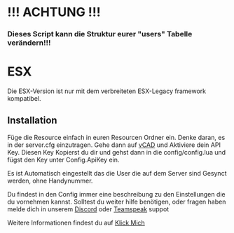 # !!! ACHTUNG !!! 

### Dieses Script kann die Struktur eurer "users" Tabelle verändern!!!

# ESX

Die ESX-Version ist nur mit dem verbreiteten ESX-Legacy framework kompatibel.


## Installation

Füge die Resource einfach in euren Resourcen Ordner ein.
Denke daran, es in der server.cfg einzutragen.
Gehe dann auf [vCAD](https://vcad.li/ucp/api.php) und Aktiviere dein API Key.
Diesen Key Kopierst du dir und gehst dann in die config/config.lua und fügst den Key unter Config.ApiKey ein.

Es ist Automatisch eingestellt das die User die auf dem Server sind Gesynct werden, ohne Handynummer.

Du findest in den Config immer eine beschreibung zu den Einstellungen die du vornehmen kannst.
Solltest du weiter hilfe benötigen, oder fragen haben melde dich in unserem [Discord](https://discord.com/invite/fqXSMHH/) oder [Teamspeak](ts3server://wgc) suppot


Weitere Informationen findest du auf [Klick Mich](https://github.com/vCAD-Systems/vCAD-Sync)
